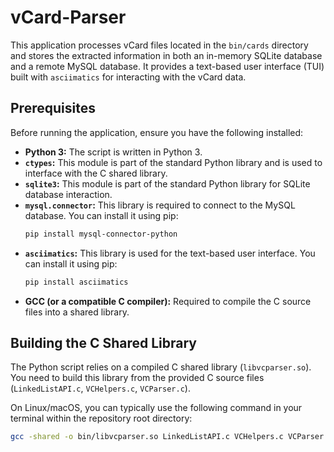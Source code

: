 # vCard-Parser
This application processes vCard files located in the `bin/cards` directory and stores the extracted information in both an in-memory SQLite database and a remote MySQL database. It provides a text-based user interface (TUI) built with `asciimatics` for interacting with the vCard data.

## Prerequisites

Before running the application, ensure you have the following installed:

* **Python 3:** The script is written in Python 3.
* **`ctypes`:** This module is part of the standard Python library and is used to interface with the C shared library.
* **`sqlite3`:** This module is part of the standard Python library for SQLite database interaction.
* **`mysql.connector`:** This library is required to connect to the MySQL database. You can install it using pip:
    ```bash
    pip install mysql-connector-python
    ```
* **`asciimatics`:** This library is used for the text-based user interface. You can install it using pip:
    ```bash
    pip install asciimatics
    ```
* **GCC (or a compatible C compiler):** Required to compile the C source files into a shared library.

## Building the C Shared Library

The Python script relies on a compiled C shared library (`libvcparser.so`). You need to build this library from the provided C source files (`LinkedListAPI.c`, `VCHelpers.c`, `VCParser.c`).

On Linux/macOS, you can typically use the following command in your terminal within the repository root directory:

```bash
gcc -shared -o bin/libvcparser.so LinkedListAPI.c VCHelpers.c VCParser.c -Iinclude
